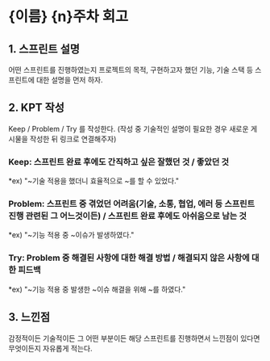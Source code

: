 # {이름} {n}주차 회고

## 1. 스프린트 설명

어떤 스프린트를 진행하였는지 프로젝트의 목적, 구현하고자 했던 기능, 기술 스택 등 스프린트에 대한 설명을 먼저 하자.

## 2. KPT 작성

Keep / Problem / Try 를 작성한다.
(작성 중 기술적인 설명이 필요한 경우 새로운 게시물을 작성한 뒤 링크로 연결해주자)

### Keep: 스프린트 완료 후에도 간직하고 싶은 잘했던 것 / 좋았던 것

\*ex) "~기술 적용을 했더니 효율적으로 ~를 할 수 있었다."

### Problem: 스프린트 중 겪었던 어려움(기술, 소통, 협업, 에러 등 스프린트 진행 관련된 그 어느것이든) / 스프린트 완료 후에도 아쉬움으로 남는 것

\*ex) "~기능 적용 중 ~이슈가 발생하였다."

### Try: Problem 중 해결된 사항에 대한 해결 방법 / 해결되지 않은 사항에 대한 피드백

\*ex) "~기능 적용 중 발생한 ~이슈 해결을 위해 ~를 하였다."

## 3. 느낀점

감정적이든 기술적이든 그 어떤 부분이든 해당 스프린트를 진행하면서 느낀점이 있다면 무엇이든지 자유롭게 적는다.
